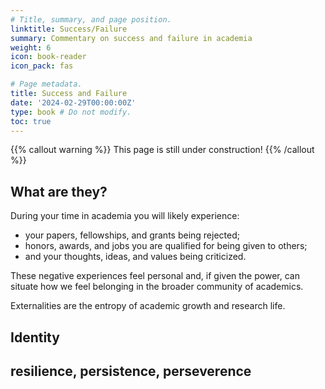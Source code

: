 ```yaml
---
# Title, summary, and page position.
linktitle: Success/Failure
summary: Commentary on success and failure in academia    
weight: 6
icon: book-reader
icon_pack: fas

# Page metadata.
title: Success and Failure
date: '2024-02-29T00:00:00Z'
type: book # Do not modify.
toc: true
---
```


{{% callout warning %}}
This page is still under construction!
{{% /callout %}}

## What are they?

During your time in academia you will likely experience:
- your papers, fellowships, and grants being rejected;
- honors, awards, and jobs you are qualified for being given to others; 
- and your thoughts, ideas, and values being criticized.

These negative experiences feel personal and, if given the power, can situate how we feel belonging in the broader community of academics.

Externalities are the entropy of academic growth and research life.

## Identity

## resilience, persistence, perseverence
